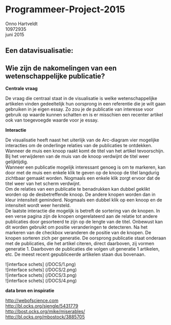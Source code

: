 Programmeer-Project-2015
=======

Onno Hartveldt  
10972935  
juni 2015  


Een datavisualisatie:  
-------
Wie zijn de nakomelingen van een wetenschappelijke publicatie?
-------

**Centrale vraag**

De vraag die centraal staat in de visualisatie is welke wetenschappelijke artikelen vinden gedeeltelijk hun oorsprong in een referentie die je wilt gaan gebruiken in je eigen essay. Zo zou je de publicatie van interesse voor gebruik op waarde kunnen schatten en is er misschien een recenter artikel ook van toegevoegde waarde voor je essay. 


**Interactie**

De visualisatie heeft naast het uiterlijk van de Arc-diagram vier mogelijke interacties om de onderlinge relaties van de publicaties te ontdekken. Wanneer de muis een knoop raakt komt de titel van het artikel tevoorschijn. Bij het verwijderen van de muis van de knoop verdwijnt de titel weer gelijktijdig.  
Wanneer een publicatie mogelijk interessant genoeg is om te markeren, kan door met de muis een enkele klik te geven op de knoop de titel langdurig zichtbaar gemaakt worden. Nogmaals een enkele klik zorgt ervoor dat de titel weer van het scherm verdwijnt.  
Om de relaties van een publicatie te benadrukken kan dubbel geklikt worden op de desbetreffende knoop. De andere knopen worden dan in kleur intensiteit geminderd. Nogmaals een dubbel klik op een knoop en de intensiteit wordt weer hersteld.   
De laatste interactie die mogelijk is betreft de sortering van de knopen. In een verse pagina zijn de knopen ongerelateerd aan de relatie tot andere publicaties door gesorteerd te zijn op de lengte van de titel. Onbewust kan dit worden gebruikt om positie veranderingen te detecteren. Na het markeren van de checkbox veranderen de positie van de knopen. De knopen sorteren zich per generatie. De oorsprong publicatie staat onderaan met de publicaties, die het artikel citeren, direct daarboven, zij vormen generatie 1. Daarboven de publicaties die volgen uit generatie 1 artikelen, etc. De meest recent gepubliceerde artikelen staan dus bovenaan.

![interface schets] (/DOCS/1.png)  
![interface schets] (/DOCS/2.png)  
![interface schets] (/DOCS/3.png)  
![interface schets] (/DOCS/4.png)  

**data bron en inspiratie**

http://webofscience.com  
http://bl.ocks.org/sjengle/5431779  
http://bost.ocks.org/mike/miserables/  
http://bl.ocks.org/mbostock/3885705

    


